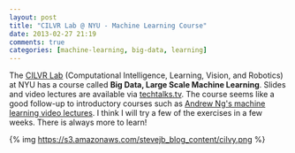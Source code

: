 ```yaml
---
layout: post
title: "CILVR Lab @ NYU - Machine Learning Course"
date: 2013-02-27 21:19
comments: true
categories: [machine-learning, big-data, learning]
---
```

The [CILVR Lab](http://cilvr.cs.nyu.edu/doku.php?id=courses:bigdata:start) (Computational Intelligence, Learning, Vision, and Robotics) at NYU has a course called **Big Data, Large Scale Machine Learning**. Slides and video lectures are available via [techtalks.tv](http://www.techtalks.tv). The course seems like a good follow-up to introductory courses such as [Andrew Ng's machine learning video lectures](http://videolectures.net/stanfordcs229f07_machine_learning/). I think I will try a few of the exercises in a few weeks. There is always more to learn!

{% img https://s3.amazonaws.com/stevejb_blog_content/cilvy.png %}
